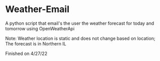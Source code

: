 # Weather-Email
 A python script that email's the user the weather forecast for today and tomorrow using OpenWeatherApi
 
 Note: Weather location is static and does not change based on location; The forecast is in Northern IL
 
 Finished on 4/27/22
